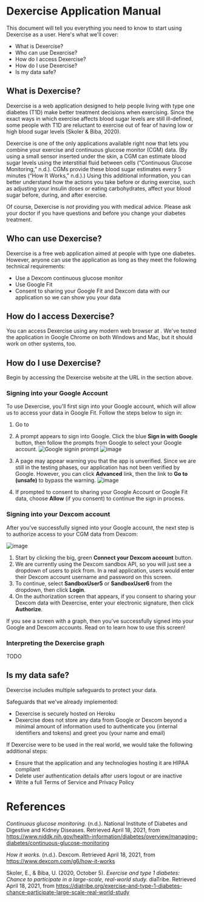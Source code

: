 # Dexercise Application Manual

This document will tell you everything you need to know to start using Dexercise as a user.  Here's what we'll cover:

- What is Dexercise?
- Who can use Dexercise?
- How do I access Dexercise?
- How do I use Dexercise?
- Is my data safe?

## What is Dexercise?

Dexercise is a web application designed to help people living with type one diabetes (T1D) make better treatment decisions when exercising.  Since the exact ways in which exercise affects blood sugar levels are still ill-defined, some people with T1D are reluctant to exercise out of fear of having low or high blood sugar levels (Skoler & Biba, 2020).

Dexercise is one of the only applications available right now that lets you combine your exercise and continuous glucose monitor (CGM) data.  (By using a small sensor inserted under the skin, a CGM can estimate blood sugar levels using the interstitial fluid between cells (“Continuous Glucose Monitoring,” n.d.).  CGMs provide these blood sugar estimates every 5 minutes (“How It Works,” n.d.).)  Using this additional information, you can better understand how the actions you take before or during exercise, such as adjusting your insulin doses or eating carbohydrates, affect your blood sugar before, during, and after exercise.

Of course, Dexercise is _not_ providing you with medical advice.  Please ask your doctor if you have questions and before you change your diabetes treatment.

## Who can use Dexercise?

Dexercise is a free web application aimed at people with type one diabetes.  However, anyone can use the application as long as they meet the following technical requirements:

- Use a Dexcom continuous glucose monitor
- Use Google Fit
- Consent to sharing your Google Fit and Dexcom data with our application so we can show you your data

## How do I access Dexercise?

You can access Dexercise using any modern web browser at <TBD FILL ME IN>.  We've tested the application in Google Chrome on both Windows and Mac, but it should work on other systems, too.

## How do I use Dexercise?

Begin by accessing the Dexercise website at the URL in the section above.

### Signing into your Google Account

To use Dexercise, you'll first sign into your Google account, which will allow us to access your data in Google Fit.  Follow the steps below to sign in:

1. Go to <ADD URL HERE>

2. A prompt appears to sign into Google.  Click the blue **Sign in with Google** button, then follow the prompts from Google to select your Google account.
![Google signin prompt](https://user-images.githubusercontent.com/5790137/115498002-b5648a00-a23a-11eb-978b-effaf78f3c99.png)
![image](https://user-images.githubusercontent.com/5790137/115498339-623f0700-a23b-11eb-993d-63fda312d5ec.png)

3. A page may appear warning you that the app is unverified.  Since we are still in the testing phases, our application has not been verified by Google.  However, you can click **Advanced** link, then the link to **Go to <ADD URL HERE> (unsafe)** to bypass the warning.
![image](https://user-images.githubusercontent.com/5790137/115498304-55baae80-a23b-11eb-91d4-f9ce035681f6.png)
  
4. If prompted to consent to sharing your Google Account or Google Fit data, choose **Allow** (if you consent) to continue the sign in process.

### Signing into your Dexcom account

After you've successfully signed into your Google account, the next step is to authorize access to your CGM data from Dexcom:

![image](https://user-images.githubusercontent.com/5790137/115498635-f27d4c00-a23b-11eb-85ef-7058c320b8c1.png)

1. Start by clicking the big, green **Connect your Dexcom account** button.
2. We are currently using the Dexcom sandbox API, so you will just see a dropdown of users to pick from.  In a real application, users would enter their Dexcom account username and password on this screen.
3. To continue, select **SandboxUser5** or **SandboxUser6** from the dropdown, then click **Login**.
4. On the authorization screen that appears, if you consent to sharing your Dexcom data with Dexercise, enter your electronic signature, then click **Authorize**.

If you see a screen with a graph, then you've successfully signed into your Google and Dexcom accounts.  Read on to learn how to use this screen!

### Interpreting the Dexercise graph

TODO

## Is my data safe?

Dexercise includes multiple safeguards to protect your data.

Safeguards that we've already implemented:

- Dexercise is securely hosted on Heroku
- Dexercise does not store any data from Google or Dexcom beyond a minimal amount of information used to authenticate you (internal identifiers and tokens) and greet you (your name and email)

If Dexercise were to be used in the real world, we would take the following additional steps:

- Ensure that the application and any technologies hosting it are HIPAA compliant
- Delete user authentication details after users logout or are inactive
- Write a full Terms of Service and Privacy Policy

# References

_Continuous glucose monitoring._ (n.d.). National Institute of Diabetes and Digestive and Kidney Diseases. Retrieved April 18, 2021, from https://www.niddk.nih.gov/health-information/diabetes/overview/managing-diabetes/continuous-glucose-monitoring

_How it works._ (n.d.). Dexcom. Retrieved April 18, 2021, from https://www.dexcom.com/g6/how-it-works

Skoler, E., & Biba, U. (2020, October 5). _Exercise and type 1 diabetes: Chance to participate in a large-scale, real-world study._ diaTribe. Retrieved April 18, 2021, from https://diatribe.org/exercise-and-type-1-diabetes-chance-participate-large-scale-real-world-study

